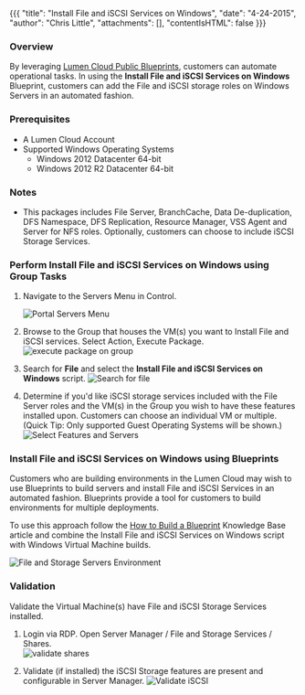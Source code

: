 {{{
  "title": "Install File and iSCSI Services on Windows",
  "date": "4-24-2015",
  "author": "Chris Little",
  "attachments": [],
  "contentIsHTML": false
}}}

### Overview
By leveraging [Lumen Cloud Public Blueprints](../Blueprints/centurylink-cloud-public-blueprint-packages.md), customers can automate operational tasks. In using the **Install File and iSCSI Services on Windows** Blueprint, customers can add the File and iSCSI storage roles on Windows Servers in an automated fashion.

### Prerequisites

* A Lumen Cloud Account
* Supported Windows Operating Systems
   * Windows 2012 Datacenter 64-bit
   * Windows 2012 R2 Datacenter 64-bit

### Notes
* This packages includes File Server, BranchCache, Data De-duplication, DFS Namespace, DFS Replication, Resource Manager, VSS Agent and Server for NFS roles. Optionally, customers can choose to include iSCSI Storage Services.

### Perform Install File and iSCSI Services on Windows using Group Tasks
1. Navigate to the Servers Menu in Control.
   
   ![Portal Servers Menu](../images/Install-File-and-iSCSI-Services-on-Windows-01.png)

2. Browse to the Group that houses the VM(s) you want to Install File and iSCSI services. Select Action, Execute Package.
   ![execute package on group](../images/Install-File-and-iSCSI-Services-on-Windows-02.png)

3. Search for **File** and select the **Install File and iSCSI Services on Windows** script.
   ![Search for file](../images/Install-File-and-iSCSI-Services-on-Windows-03.png)

4. Determine if you'd like iSCSI storage services included with the File Server roles and the VM(s) in the Group you wish to have these features installed upon. Customers can choose an individual VM or multiple. (Quick Tip: Only supported Guest Operating Systems will be shown.)
   ![Select Features and Servers](../images/Install-File-and-iSCSI-Services-on-Windows-04.png)

### Install File and iSCSI Services on Windows using Blueprints
Customers who are building environments in the Lumen Cloud may wish to use Blueprints to build servers and install File and iSCSI Services in an automated fashion. Blueprints provide a tool for customers to build environments for multiple deployments.

To use this approach follow the [How to Build a Blueprint](../Blueprints/how-to-build-a-blueprint.md) Knowledge Base article and combine the Install File and iSCSI Services on Windows script with Windows Virtual Machine builds.

![File and Storage Servers Environment](../images/Install-File-and-iSCSI-Services-on-Windows-05.png)

### Validation
Validate the Virtual Machine(s) have File and iSCSI Storage Services installed.
1. Login via RDP. Open Server Manager / File and Storage Services / Shares.  
   ![validate shares](../images/Install-File-and-iSCSI-Services-on-Windows-06.png)

2.  Validate (if installed) the iSCSI Storage features are present and configurable in Server Manager.
   ![Validate iSCSI](../images/Install-File-and-iSCSI-Services-on-Windows-07.png)

